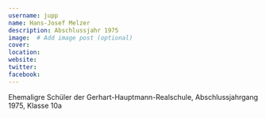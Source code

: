 ```yaml
---
username: jupp
name: Hans-Josef Melzer
description: Abschlussjahr 1975
image:  # Add image post (optional)
cover: 
location: 
website: 
twitter: 
facebook: 
---
```


Ehemaligre Schüler der Gerhart-Hauptmann-Realschule, Abschlussjahrgang 1975, Klasse 10a